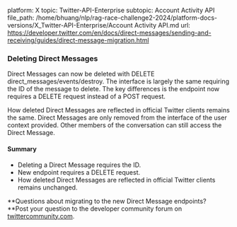 platform: X
topic: Twitter-API-Enterprise
subtopic: Account Activity API
file_path: /home/bhuang/nlp/rag-race-challenge2-2024/platform-docs-versions/X_Twitter-API-Enterprise/Account Activity API.md
url: https://developer.twitter.com/en/docs/direct-messages/sending-and-receiving/guides/direct-message-migration.html

### Deleting Direct Messages

Direct Messages can now be deleted with DELETE direct\_messages/events/destroy. The interface is largely the same requiring the ID of the message to delete. The key differences is the endpoint now requires a DELETE request instead of a POST request.  
  
How deleted Direct Messages are reflected in official Twitter clients remains the same. Direct Messages are only removed from the interface of the user context provided. Other members of the conversation can still access the Direct Message.

#### Summary

* Deleting a Direct Message requires the ID.
* New endpoint requires a DELETE request.
* How deleted Direct Messages are reflected in official Twitter clients remains unchanged.

**Questions about migrating to the new Direct Message endpoints?  
**Post your question to the developer community forum on [twittercommunity.com](https://twittercommunity.com/tags/c/rest-api/rest-api-v1-1/directmessages).